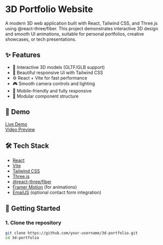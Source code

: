 # 3D Portfolio Website

A modern 3D web application built with React, Tailwind CSS, and Three.js using @react-three/fiber. This project demonstrates interactive 3D design and smooth UI animations, suitable for personal portfolios, creative showcases, or tech presentations.

## ✨ Features

- 🔷 Interactive 3D models (GLTF/GLB support)
- 🎨 Beautiful responsive UI with Tailwind CSS
- ⚙️ React + Vite for fast performance
- 🎮 Smooth camera controls and lighting
- 📱 Mobile-friendly and fully responsive
- 🧩 Modular component structure

## 🔗 Demo

[Live Demo](https://your-live-demo-link.com)  
[Video Preview](https://your-video-preview-link.com)

## 🛠️ Tech Stack

- [React](https://reactjs.org/)
- [Vite](https://vitejs.dev/)
- [Tailwind CSS](https://tailwindcss.com/)
- [Three.js](https://threejs.org/)
- [@react-three/fiber](https://github.com/pmndrs/react-three-fiber)
- [Framer Motion](https://www.framer.com/motion/) (for animations)
- [EmailJS](https://www.emailjs.com/) (optional contact form integration)

## 🚀 Getting Started

### 1. Clone the repository

```bash
git clone https://github.com/your-username/3d-portfolio.git
cd 3d-portfolio
